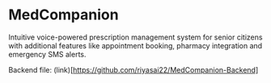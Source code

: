# MedCompanion
Intuitive voice-powered prescription management system for senior citizens with additional features like appointment booking, pharmacy integration and emergency SMS alerts. 


Backend file: (link)[https://github.com/riyasai22/MedCompanion-Backend] 
